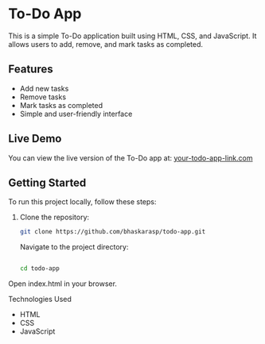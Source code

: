 # To-Do App

This is a simple To-Do application built using HTML, CSS, and JavaScript. It allows users to add, remove, and mark tasks as completed.

## Features

- Add new tasks
- Remove tasks
- Mark tasks as completed
- Simple and user-friendly interface

## Live Demo

You can view the live version of the To-Do app at: [your-todo-app-link.com](http://your-todo-app-link.com)

## Getting Started

To run this project locally, follow these steps:

1. Clone the repository:
   ```bash
   git clone https://github.com/bhaskarasp/todo-app.git
   ```
   Navigate to the project directory:

    ```bash

   cd todo-app
    ```
    
 Open index.html in your browser.

Technologies Used

  - HTML
  - CSS
  - JavaScript


